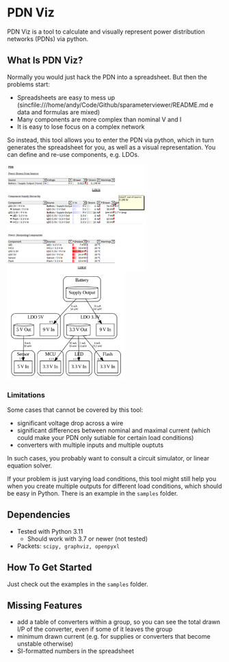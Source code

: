 PDN Viz
=======

PDN Viz is a tool to calculate and visually represent power distribution networks (PDNs) via python.


What Is PDN Viz?
----------------

Normally you would just hack the PDN into a spreadsheet. But then the problems start:
- Spreadsheets are easy to mess up (sincfile:///home/andy/Code/Github/sparameterviewer/README.md
e data and formulas are mixed)
- Many components are more complex than nominal V and I
- It is easy to lose focus on a complex network

So instead, this tool allows you to enter the PDN via python, which in turn generates the spreadsheet for you, as well as a visual representation. You can define and re-use components, e.g. LDOs.

<img src="./doc/simple_example_spreadsheet.png" height="250" />  <img src="./doc/simple_example_graph.png" height="250" />


### Limitations

Some cases that cannot be covered by this tool:
- significant voltage drop across a wire
- significant differences between nominal and maximal current (which could make your PDN only sutiable for certain load conditions)
- converters with multiple inputs and multiple ouptuts

In such cases, you probably want to consult a circuit simulator, or linear equation solver.

If your problem is just varying load conditions, this tool might still help you when you create multiple outputs for different load conditions, which should be easy in Python. There is an example in the `samples` folder.


Dependencies
------------

- Tested with Python 3.11
    - Should work with 3.7 or newer (not tested)
- Packets: `scipy, graphviz, openpyxl`


How To Get Started
------------------

Just check out the examples in the `samples` folder.


Missing Features
----------------

- add a table of converters within a group, so you can see the total drawn I/P of the converter, even if some of it leaves the group
- minimum drawn current (e.g. for supplies or converters that become unstable otherwise)
- SI-formatted numbers in the spreadsheet
